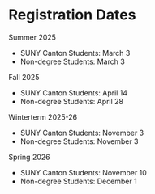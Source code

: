 # Registration Dates

Summer 2025  
- SUNY Canton Students: March 3  
- Non-degree Students: March 3  

Fall 2025  
- SUNY Canton Students: April 14  
- Non-degree Students: April 28  

Winterterm 2025-26  
- SUNY Canton Students: November 3  
- Non-degree Students: November 3  

Spring 2026 
- SUNY Canton Students: November 10  
- Non-degree Students: December 1  
